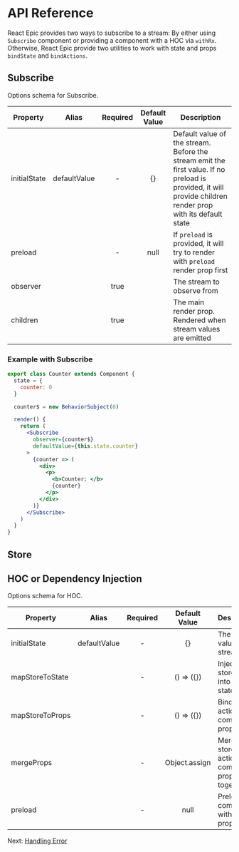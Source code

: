 # API Reference

React Epic provides two ways to subscribe to a stream: By either using `Subscribe` component or providing a component with a HOC via `withRx`. Otherwise, React Epic provide two utilities to work with state and props `bindState` and `bindActions`.

## Subscribe

Options schema for Subscribe.

| Property     | Alias        | Required | Default Value | Description                                                                                                                                                 |
| ------------ | ------------ | :------: | :-----------: | ----------------------------------------------------------------------------------------------------------------------------------------------------------- |
| initialState | defaultValue |    -     |      {}       | Default value of the stream. Before the stream emit the first value. If no preload is provided, it will provide children render prop with its default state |
| preload      |              |    -     |     null      | If `preload` is provided, it will try to render with `preload` render prop first                                                                            |
| observer     |              |   true   |               | The stream to observe from                                                                                                                                  |
| children     |              |   true   |               | The main render prop. Rendered when stream values are emitted                                                                                               |

### Example with Subscribe

```jsx
export class Counter extends Component {
  state = {
    counter: 0
  }

  counter$ = new BehaviorSubject(0)

  render() {
    return (
      <Subscribe
        observer={counter$}
        defaultValue={this.state.counter}
      >
        {counter => (
          <div>
            <p>
              <b>Counter: </b>
              {counter}
            </p>
          </div>
        )}
      </Subscribe>
    )
  }
}
```

## Store

## HOC or Dependency Injection

Options schema for HOC.

| Property        | Alias        | Required | Default Value | Description                                                 |
| --------------- | ------------ | :------: | :-----------: | ----------------------------------------------------------- |
| initialState    | defaultValue |    -     |      {}       | The default value of the stream                             |
| mapStoreToState |              |    -     |  () => ({})   | Inject the store value into HOC state                       |
| mapStoreToProps |              |    -     |  () => ({})   | Bind store's actions to component props                     |
| mergeProps      |              |    -     | Object.assign | Merge the store state, actions and component props together |
| preload         |              |    -     |     null      | Preload the component with render prop                      |

Next: [Handling Error](HandlingError.md)
